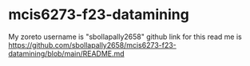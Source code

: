 # mcis6273-f23-datamining
My zoreto username is "sbollapally2658"
github link for this read me is https://github.com/sbollapally2658/mcis6273-f23-datamining/blob/main/README.md
